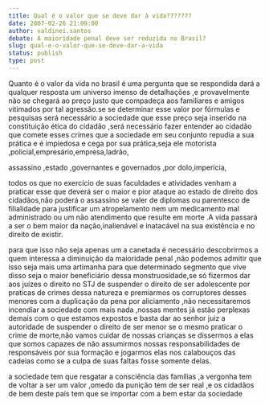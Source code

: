 ```yaml
---
title: Qual é o valor que se deve dar à vida???????
date: 2007-02-26 21:00:00
author: valdinei.santos
debate: A maioridade penal deve ser reduzida no Brasil?
slug: qual-e-o-valor-que-se-deve-dar-a-vida
status: publish 
type: post
---
```


Quanto é o valor da vida no brasil é uma pergunta que se respondida dará a qualquer resposta um universo imenso de detalhações ,e provavelmente não se chegará ao preço justo que compadeça aos familiares e amigos vitimados por tal agressão.se se determinar esse valor por fórmulas e pesquisas será necessário a sociedade que esse preço seja inserido na constituição ética do cidadão ,será necessário fazer entender ao cidadão que comete esses crimes que a sociedade em seu conjunto repudia a sua prática e é impiedosa e cega por sua prática,seja ele motorista ,policial,empresário,empresa,ladrão,  

assassino ,estado ,governantes e governados ,por dolo,imperícia,  

todos os que no exercício de suas faculdades e atividades venham a praticar esse que deverá ser o maior e pior ataque ao estado de direito dos cidadãos,não poderá o assassino se valer de diplomas ou parentesco de filialidade para justificar um atropelamento nem um medicamento mal administrado ou um não atendimento que resulte em morte .A vida passará a ser o bem maior da nação,inalienável e inatacável na sua existência e no direito de existir.  

para que isso não seja apenas um a canetada é necessário descobrirmos a quem interessa a diminuição da maioridade penal ,não podemos admitir que isso seja mais uma artimanha para que determinado segmento que vive disso seja o maior beneficiário dessa monstruosidade,se só fizermos dar aos juízes o direito no STJ de suspender o direito de ser adolescente por praticas de crimes dessa natureza e premiarmos os corruptores desses menores com a duplicação da pena por aliciamento ,não necessitaremos incendiar a sociedade com mais nada ,nossas mentes já estão perplexas demais com o que estamos expostos e basta dar ao senhor juiz a autoridade de suspender o direito de ser menor se o mesmo praticar o crime de morte,não vamos cuidar de nossas crianças se dissermos a elas que somos capazes de não assumirmos nossas responsabilidades de responsáveis por sua formação e jogarmos elas nos calabouços das cadeias como se a culpa de suas faltas fosse somente delas.  

a sociedade tem que resgatar a consciência das famílias ,a vergonha tem de voltar a ser um valor ,omedo da punição tem de ser real ,e os cidadãos de bem deste país tem que se importar com a bem estar da sociedade
